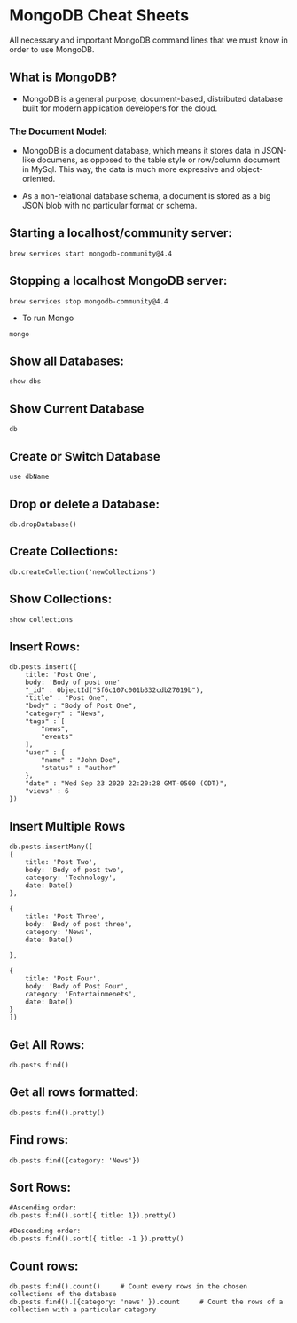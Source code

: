 # MongoDB Cheat Sheets

All necessary and important MongoDB command lines that we must know in order to use MongoDB. 

## What is MongoDB? 

- MongoDB is a general purpose, document-based, distributed database built for modern application developers for the cloud. 

### The Document Model: 

- MongoDB is a document database, which means it stores data in JSON-like documens, as opposed to the table style or row/column document in MySql. This way, the data is much more expressive and object-oriented. 

- As a non-relational database schema, a document is stored as a big JSON blob with no particular format or schema. 

## Starting a localhost/community server: 

```
brew services start mongodb-community@4.4
```

## Stopping a localhost MongoDB server: 

```
brew services stop mongodb-community@4.4
```

- To run Mongo

```
mongo
```

## Show all Databases: 

```
show dbs

```

## Show Current Database

```
db
```

## Create or Switch Database 

```
use dbName
```

## Drop or delete a Database: 

```
db.dropDatabase()
```

## Create Collections: 

```
db.createCollection('newCollections')
```

## Show Collections: 

```
show collections
```

## Insert Rows: 

```
db.posts.insert({
    title: 'Post One', 
    body: 'Body of post one'
    "_id" : ObjectId("5f6c107c001b332cdb27019b"),
    "title" : "Post One",
    "body" : "Body of Post One",
    "category" : "News",
    "tags" : [
        "news",
        "events"
    ],
    "user" : {
        "name" : "John Doe",
        "status" : "author"
    },
    "date" : "Wed Sep 23 2020 22:20:28 GMT-0500 (CDT)",
    "views" : 6
})
```

## Insert Multiple Rows

```
db.posts.insertMany([
{
    title: 'Post Two', 
    body: 'Body of post two',
    category: 'Technology',
    date: Date()
}, 

{
    title: 'Post Three',
    body: 'Body of post three',
    category: 'News',
    date: Date()

}, 

{
    title: 'Post Four',
    body: 'Body of Post Four',
    category: 'Entertainmenets',
    date: Date()
}
])
```

## Get All Rows: 

```
db.posts.find()
```

## Get all rows formatted: 

```
db.posts.find().pretty()
```

## Find rows: 

```
db.posts.find({category: 'News'})
```

## Sort Rows: 

```
#Ascending order: 
db.posts.find().sort({ title: 1}).pretty()

#Descending order: 
db.posts.find().sort({ title: -1 }).pretty()
```

## Count rows: 

```
db.posts.find().count()     # Count every rows in the chosen collections of the database
db.posts.find().({category: 'news' }).count     # Count the rows of a collection with a particular category
```


